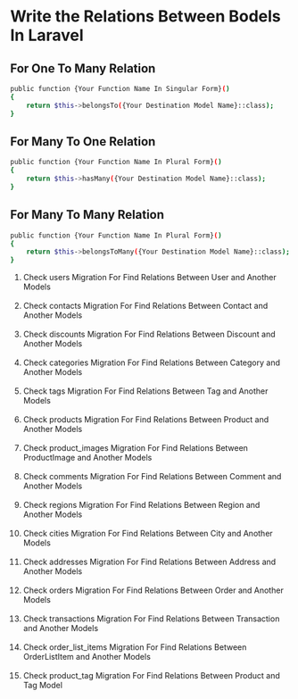 # Write the Relations Between Bodels In Laravel

## For One To Many Relation
```bash
public function {Your Function Name In Singular Form}()
{
    return $this->belongsTo({Your Destination Model Name}::class);
}
```

## For Many To One Relation
```bash
public function {Your Function Name In Plural Form}()
{
    return $this->hasMany({Your Destination Model Name}::class);
}
```

## For Many To Many Relation
```bash
public function {Your Function Name In Plural Form}()
{
    return $this->belongsToMany({Your Destination Model Name}::class);
}
```

<ol>
    <li>Check users Migration For Find Relations Between User and Another Models</li><br>
    <li>Check contacts Migration For Find Relations Between Contact and Another Models</li><br>
    <li>Check discounts Migration For Find Relations Between Discount and Another Models</li><br>
    <li>Check categories Migration For Find Relations Between Category and Another Models</li><br>
    <li>Check tags Migration For Find Relations Between Tag and Another Models</li><br>
    <li>Check products Migration For Find Relations Between Product and Another Models</li><br>
    <li>Check product_images Migration For Find Relations Between ProductImage and Another Models</li><br>
    <li>Check comments Migration For Find Relations Between Comment and Another Models</li><br>
    <li>Check regions Migration For Find Relations Between Region and Another Models</li><br>
    <li>Check cities Migration For Find Relations Between City and Another Models</li><br>
    <li>Check addresses Migration For Find Relations Between Address and Another Models</li><br>
    <li>Check orders Migration For Find Relations Between Order and Another Models</li><br>
    <li>Check transactions Migration For Find Relations Between Transaction and Another Models</li><br>
    <li>Check order_list_items Migration For Find Relations Between OrderListItem and Another Models</li><br>
    <li>Check product_tag Migration For Find Relations Between Product and Tag Model</li><br>
</ol>
